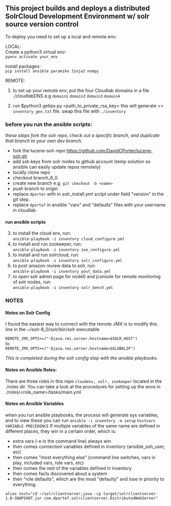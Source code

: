 ## This project builds and deploys a distributed SolrCloud Development Environment w/ solr source version control

To deploy you need to set up a local and remote env:

LOCAL:  
Create a python3 virtual env:  
`pyenv activate your_env`

install packages:  
`pip install ansible paramiko Jinja2 numpy`


REMOTE:  
1. to set up your remote env, put the four Cloudlab domains in a file ./cloudlabDNS e.g
`domain1`
`domain2`
`domain3`
`domain4`

2. run $python3 getips.py <cloudlab username> <cloudlabDNS filename> <path_to_private_rsa_key>
this will generate >> `inventory_gen.txt` file. swap this file with `./inventory`

### before you run the ansible scripts:
*these steps fork the solr repo, check out a specific branch, and duplicate that branch to your own dev branch.*
- fork the lucene-solr repo https://github.com/DavidCPorter/lucene-solr.git
- add ssh keys from solr nodes to github account (temp solution so ansible can easily update repos remotely)
- locally clone repo
- checkout branch_8_0
- create new branch <name> e.g. `git checkout -b <name>`
- push <name> branch to origin
- replace `dporter` with <name> in solr_install.yml script under field "version" in the git step.
- replace `dporte7` in ansible "vars" and "defaults" files with your username in cloudlab

#### run ansible scripts
3. to install the cloud env, run:  
`ansible-playbook -i inventory cloud_configure.yml`
4. to install and run zookeeper, run:  
`ansible-playbook -i inventory zoo_configure.yml`
5. to install and run solrcloud, run:  
`ansible-playbook -i inventory solr_configure.yml`
6. to post amazon review data to solr, run:  
`ansible-playbook -i inventory post_data.yml`
7. to open solr admin page for node0 and jconsole for remote monitoring of solr nodes, run:  
`ansible-playbook -i inventory solr_bench.yml`



### NOTES
#### Notes on Solr Config
I found the easiest way to connect with the remote JMX is to modify this line in the ~/solr-8_0/solr/bin/solr executable

`REMOTE_JMX_OPTS+=("-Djava.rmi.server.hostname=$SOLR_HOST")`  
to  
`REMOTE_JMX_OPTS+=("-Djava.rmi.server.hostname=$GLOBALIP")`

*This is completed during the solr config step with the ansible playbooks.*

#### Notes on Ansible Roles:
There are three roles in this repo `cloudenv, solr, zookeeper` located in the ./roles dir. You can take a look at the procedures for setting up the envs in ./roles/<role_name>/tasks/main.yml

#### Notes on Ansible Variables
when you run ansible playbooks, the process will generate sys variables, and to view these you can run `ansible -i inventory -m setup`
`hostvars`
`VARIABLE PRECEDENCE`
If multiple variables of the same name are defined in different places, they win in a certain order, which is:
- extra vars (-e in the command line) always win
- then comes connection variables defined in inventory (ansible_ssh_user, etc)
- then comes "most everything else" (command line switches, vars in play, included vars, role vars, etc)
- then comes the rest of the variables defined in inventory
- then comes facts discovered about a system
- then "role defaults", which are the most "defaulty" and lose in priority to everything.

`alias test="cd ~/solrclientserver;java -cp target/solrclientserver-1.0-SNAPSHOT.jar com.dporte7.solrclientserver.DistributedWebServer"`
